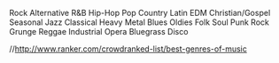 Rock
Alternative
R&B
Hip-Hop
Pop
Country
Latin
EDM
Christian/Gospel
Seasonal
Jazz
Classical
Heavy Metal
Blues
Oldies
Folk
Soul
Punk Rock
Grunge
Reggae
Industrial
Opera
Bluegrass
Disco


//http://www.ranker.com/crowdranked-list/best-genres-of-music